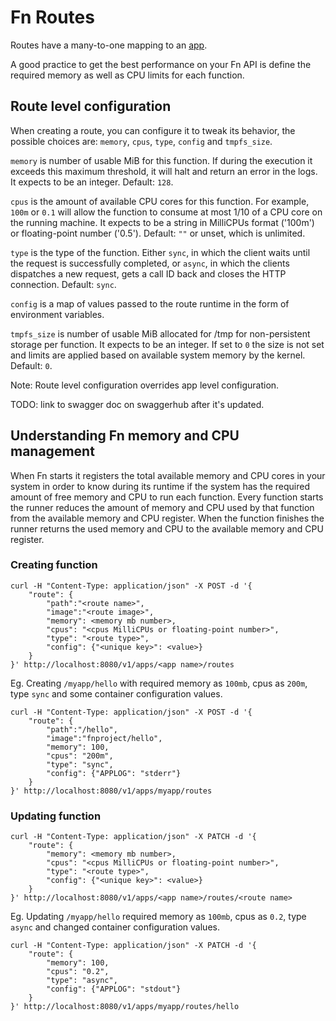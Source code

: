 # Fn Routes

Routes have a many-to-one mapping to an [app](../developers/apps.md).

A good practice to get the best performance on your Fn API is define
the required memory as well as CPU limits for each function.

## Route level configuration

When creating a route, you can configure it to tweak its behavior, the possible
choices are: `memory`, `cpus`, `type`, `config` and `tmpfs_size`.

`memory` is number of usable MiB for this function. If during the execution it
exceeds this maximum threshold, it will halt and return an error in the logs. It
expects to be an integer. Default: `128`.

`cpus` is the amount of available CPU cores for this function. For example, `100m` or `0.1`
will allow the function to consume at most 1/10 of a CPU core on the running machine. It
expects to be a string in MilliCPUs format ('100m') or floating-point number ('0.5').
Default: `""` or unset, which is unlimited.

`type` is the type of the function. Either `sync`, in which the client waits
until the request is successfully completed, or `async`, in which the clients
dispatches a new request, gets a call ID back and closes the HTTP connection.
Default: `sync`.

`config` is a map of values passed to the route runtime in the form of
environment variables.

`tmpfs_size` is number of usable MiB allocated for /tmp for non-persistent storage
per function. It expects to be an integer. If set to `0` the size is not set and
limits are applied based on available system memory by the kernel. Default: `0`.

Note: Route level configuration overrides app level configuration.

TODO: link to swagger doc on swaggerhub after it's updated.

## Understanding Fn memory and CPU management

When Fn starts it registers the total available memory and CPU cores in your system
in order to know during its runtime if the system has the required amount of
free memory and CPU to run each function. Every function starts the runner reduces the
amount of memory and CPU used by that function from the available memory and CPU register.
When the function finishes the runner returns the used memory and CPU to the available
memory and CPU register.

### Creating function

```
curl -H "Content-Type: application/json" -X POST -d '{
    "route": {
        "path":"<route name>",
        "image":"<route image>",
        "memory": <memory mb number>,
        "cpus": "<cpus MilliCPUs or floating-point number>",
        "type": "<route type>",
        "config": {"<unique key>": <value>}
    }
}' http://localhost:8080/v1/apps/<app name>/routes
```

Eg. Creating `/myapp/hello` with required memory as `100mb`, cpus as `200m`, type `sync` and
some container configuration values.

```
curl -H "Content-Type: application/json" -X POST -d '{
    "route": {
        "path":"/hello",
        "image":"fnproject/hello",
        "memory": 100,
        "cpus": "200m",
        "type": "sync",
        "config": {"APPLOG": "stderr"}
    }
}' http://localhost:8080/v1/apps/myapp/routes
```

### Updating function

```
curl -H "Content-Type: application/json" -X PATCH -d '{
    "route": {
        "memory": <memory mb number>,
        "cpus": "<cpus MilliCPUs or floating-point number>",
        "type": "<route type>",
        "config": {"<unique key>": <value>}
    }
}' http://localhost:8080/v1/apps/<app name>/routes/<route name>
```

Eg. Updating `/myapp/hello` required memory as `100mb`, cpus as `0.2`, type `async` and changed
container configuration values.

```
curl -H "Content-Type: application/json" -X PATCH -d '{
    "route": {
        "memory": 100,
        "cpus": "0.2",
        "type": "async",
        "config": {"APPLOG": "stdout"}
    }
}' http://localhost:8080/v1/apps/myapp/routes/hello
```
